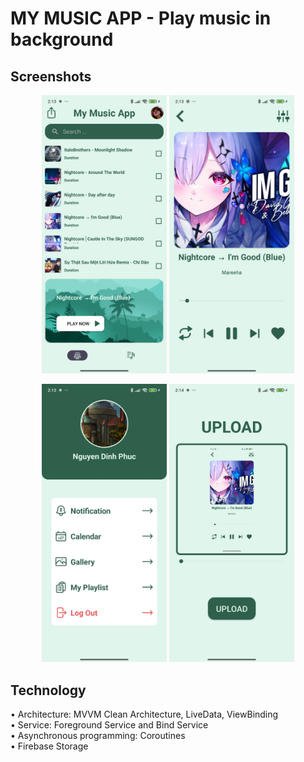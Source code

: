# MY MUSIC APP - Play music in background
## Screenshots

<p align="center">  
    <img src="https://raw.githubusercontent.com/dinhphucaz52/MUSIC-APP/main/assets/1.jpg" width="200" />  
    <img src="https://raw.githubusercontent.com/dinhphucaz52/MUSIC-APP/main/assets/2.jpg" width="200" />  

</p>  
<p align="center">
    <img src="https://raw.githubusercontent.com/dinhphucaz52/MUSIC-APP/main/assets/3.jpg" width="200" />  
    <img src="https://raw.githubusercontent.com/dinhphucaz52/MUSIC-APP/main/assets/4.jpg" width="200" />  
</p>

## Technology
• Architecture: MVVM Clean Architecture, LiveData, ViewBinding <br>
• Service: Foreground Service and Bind Service <br>
• Asynchronous programming: Coroutines <br>
• Firebase Storage